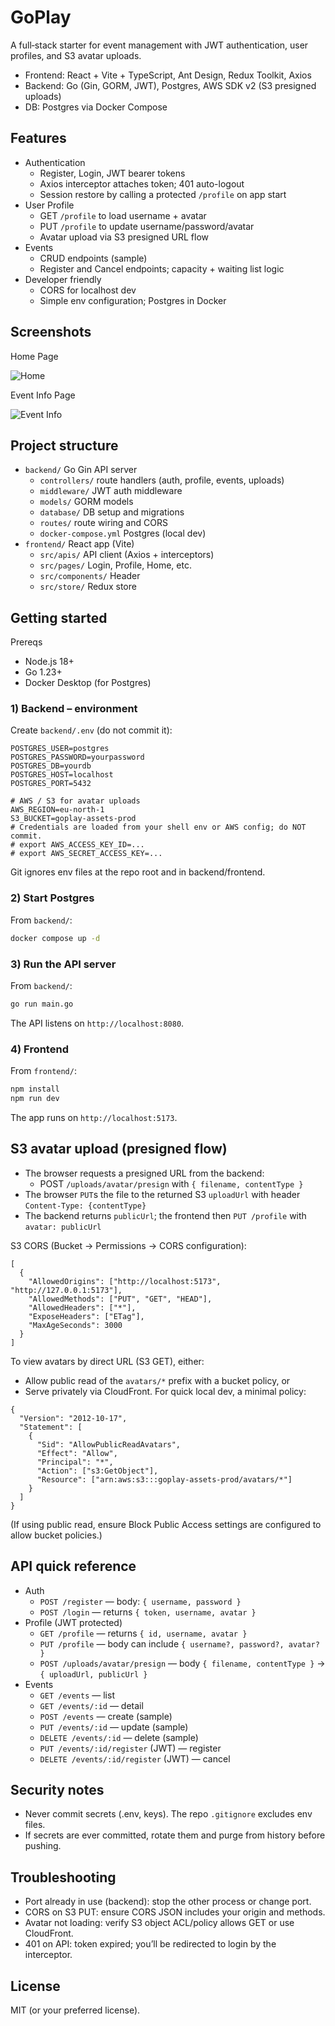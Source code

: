 # GoPlay

A full‑stack starter for event management with JWT authentication, user profiles, and S3 avatar uploads.

- Frontend: React + Vite + TypeScript, Ant Design, Redux Toolkit, Axios
- Backend: Go (Gin, GORM, JWT), Postgres, AWS SDK v2 (S3 presigned uploads)
- DB: Postgres via Docker Compose

## Features

- Authentication
  - Register, Login, JWT bearer tokens
  - Axios interceptor attaches token; 401 auto-logout
  - Session restore by calling a protected `/profile` on app start
- User Profile
  - GET `/profile` to load username + avatar
  - PUT `/profile` to update username/password/avatar
  - Avatar upload via S3 presigned URL flow
- Events
  - CRUD endpoints (sample)
  - Register and Cancel endpoints; capacity + waiting list logic
- Developer friendly
  - CORS for localhost dev
  - Simple env configuration; Postgres in Docker

## Screenshots

Home Page

![Home](./screenshots/Home.png)

Event Info Page

![Event Info](./screenshots/EventInfo.png)

## Project structure

- `backend/` Go Gin API server
  - `controllers/` route handlers (auth, profile, events, uploads)
  - `middleware/` JWT auth middleware
  - `models/` GORM models
  - `database/` DB setup and migrations
  - `routes/` route wiring and CORS
  - `docker-compose.yml` Postgres (local dev)
- `frontend/` React app (Vite)
  - `src/apis/` API client (Axios + interceptors)
  - `src/pages/` Login, Profile, Home, etc.
  - `src/components/` Header
  - `src/store/` Redux store

## Getting started

Prereqs

- Node.js 18+
- Go 1.23+
- Docker Desktop (for Postgres)

### 1) Backend – environment

Create `backend/.env` (do not commit it):

```
POSTGRES_USER=postgres
POSTGRES_PASSWORD=yourpassword
POSTGRES_DB=yourdb
POSTGRES_HOST=localhost
POSTGRES_PORT=5432

# AWS / S3 for avatar uploads
AWS_REGION=eu-north-1
S3_BUCKET=goplay-assets-prod
# Credentials are loaded from your shell env or AWS config; do NOT commit.
# export AWS_ACCESS_KEY_ID=...
# export AWS_SECRET_ACCESS_KEY=...
```

Git ignores env files at the repo root and in backend/frontend.

### 2) Start Postgres

From `backend/`:

```bash
docker compose up -d
```

### 3) Run the API server

From `backend/`:

```bash
go run main.go
```

The API listens on `http://localhost:8080`.

### 4) Frontend

From `frontend/`:

```bash
npm install
npm run dev
```

The app runs on `http://localhost:5173`.

## S3 avatar upload (presigned flow)

- The browser requests a presigned URL from the backend:
  - POST `/uploads/avatar/presign` with `{ filename, contentType }`
- The browser `PUT`s the file to the returned S3 `uploadUrl` with header `Content-Type: {contentType}`
- The backend returns `publicUrl`; the frontend then `PUT /profile` with `avatar: publicUrl`

S3 CORS (Bucket → Permissions → CORS configuration):

```
[
  {
    "AllowedOrigins": ["http://localhost:5173", "http://127.0.0.1:5173"],
    "AllowedMethods": ["PUT", "GET", "HEAD"],
    "AllowedHeaders": ["*"],
    "ExposeHeaders": ["ETag"],
    "MaxAgeSeconds": 3000
  }
]
```

To view avatars by direct URL (S3 GET), either:

- Allow public read of the `avatars/*` prefix with a bucket policy, or
- Serve privately via CloudFront. For quick local dev, a minimal policy:

```
{
  "Version": "2012-10-17",
  "Statement": [
    {
      "Sid": "AllowPublicReadAvatars",
      "Effect": "Allow",
      "Principal": "*",
      "Action": ["s3:GetObject"],
      "Resource": ["arn:aws:s3:::goplay-assets-prod/avatars/*"]
    }
  ]
}
```

(If using public read, ensure Block Public Access settings are configured to allow bucket policies.)

## API quick reference

- Auth
  - `POST /register` — body: `{ username, password }`
  - `POST /login` — returns `{ token, username, avatar }`
- Profile (JWT protected)
  - `GET /profile` — returns `{ id, username, avatar }`
  - `PUT /profile` — body can include `{ username?, password?, avatar? }`
  - `POST /uploads/avatar/presign` — body `{ filename, contentType }` → `{ uploadUrl, publicUrl }`
- Events
  - `GET /events` — list
  - `GET /events/:id` — detail
  - `POST /events` — create (sample)
  - `PUT /events/:id` — update (sample)
  - `DELETE /events/:id` — delete (sample)
  - `PUT /events/:id/register` (JWT) — register
  - `DELETE /events/:id/register` (JWT) — cancel

## Security notes

- Never commit secrets (.env, keys). The repo `.gitignore` excludes env files.
- If secrets are ever committed, rotate them and purge from history before pushing.

## Troubleshooting

- Port already in use (backend): stop the other process or change port.
- CORS on S3 PUT: ensure CORS JSON includes your origin and methods.
- Avatar not loading: verify S3 object ACL/policy allows GET or use CloudFront.
- 401 on API: token expired; you’ll be redirected to login by the interceptor.

## License

MIT (or your preferred license).
